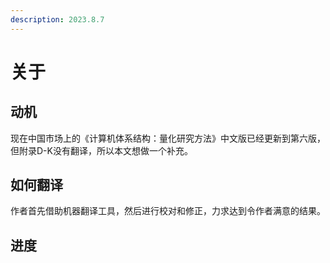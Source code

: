 ```yaml
---
description: 2023.8.7
---
```


# 关于

## 动机

现在中国市场上的《计算机体系结构：量化研究方法》中文版已经更新到第六版，但附录D-K没有翻译，所以本文想做一个补充。

## 如何翻译

作者首先借助机器翻译工具，然后进行校对和修正，力求达到令作者满意的结果。

## 进度

